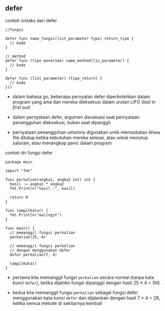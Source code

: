 ## defer

contoh sintaks dari defer

```golang
//fungsi

defer func nama_fungsi(list_parameter Type) return_tipe {
  // kode
}

// method
defer func (tipe penerima) nama_method(lis_parameter) {
  // kode
}

defer func (list_parameter) (tipe_return) {
  // kode
}()
```

- dalam bahasa go, beberapa pernyatan defer diperbolehkan dalam program yang ama dan mereka dieksekusi dalam urutan LIFO (_last in first out_)

- dalam pernyataan defer, argumen dievaluasi saat pernyataan penangguhan dieksekusi, bukan saat dipanggil.

- pernyataan penangguhan umumny digunakan untik memastukan bhwa file ditutup ketika kebutuhan mereka selesai, atau untuk menutup saluram, atau menangkap panic dalam program

contoh dri fungsi defer

```golang
package main

import "fmt"

func perkalian(angka1, angka2 int) int {
  hasil := angka1 * angka2
  fmt.Println("hasil :", hasil)

  return 0
}

func tampilKata() {
  fmt.Println("malingit")
}

func main() {
  // memanggil fungsi perkalian
  perkalian(25, 4)

  // memanggil fungsi perkalian
  // dengan menggunakan defer
  defer perkalian(7, 4)

  tampilKata()
}
```

- pertama kita memanggil fungsi ``perkalian`` secara normal (tanpa kata kunci ``defer``), ketika dijalnkn fungsi dipanggil dengan hasil 25 * 4 = 100.

- kedua kita memanggil fungsi ``perkalian`` sebagai fungsi defer menggunakan kata kunci ``defer`` dan dijalankan dengan hasil 7 * 4 = 28, ketika semua metode di sekitarnya kembali


